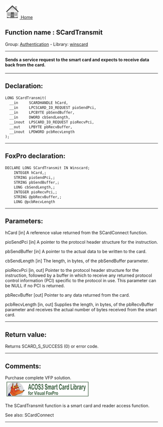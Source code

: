 [<img src="../../images/home.png"> Home ](https://github.com/VFPX/Win32API)  

## Function name : SCardTransmit
Group: [Authentication](../../functions_group.md#Authentication)  -  Library: [winscard](../../Libraries.md#winscard)  
***  


#### Sends a service request to the smart card and expects to receive data back from the card.
***  


## Declaration:
```foxpro  
LONG SCardTransmit(
  __in     SCARDHANDLE hCard,
  __in     LPCSCARD_IO_REQUEST pioSendPci,
  __in     LPCBYTE pbSendBuffer,
  __in     DWORD cbSendLength,
  __inout  LPSCARD_IO_REQUEST pioRecvPci,
  __out    LPBYTE pbRecvBuffer,
  __inout  LPDWORD pcbRecvLength
);  
```  
***  


## FoxPro declaration:
```foxpro  
DECLARE LONG SCardTransmit IN Winscard;
	INTEGER hCard,;
	STRING pioSendPci,;
	STRING pbSendBuffer,;
	LONG cbSendLength,;
	INTEGER pioRecvPci,;
	STRING @pbRecvBuffer,;
	LONG @pcbRecvLength  
```  
***  


## Parameters:
hCard [in] 
A reference value returned from the SCardConnect function.

pioSendPci [in] 
A pointer to the protocol header structure for the instruction.

pbSendBuffer [in] 
A pointer to the actual data to be written to the card. 

cbSendLength [in] 
The length, in bytes, of the pbSendBuffer parameter. 

pioRecvPci [in, out] 
Pointer to the protocol header structure for the instruction, followed by a buffer in which to receive any returned protocol control information (PCI) specific to the protocol in use. This parameter can be NULL if no PCI is returned.

pbRecvBuffer [out] 
Pointer to any data returned from the card. 

pcbRecvLength [in, out] 
Supplies the length, in bytes, of the pbRecvBuffer parameter and receives the actual number of bytes received from the smart card.  
***  


## Return value:
Returns SCARD_S_SUCCESS (0) or error code.  
***  


## Comments:
Purchase complete VFP solution.  
<a href="http://www.news2news.com/vfp/?solution=2&src=fn1143"><img src="images/acos3_270_48.png" width=270 height=48 border=0  vspace=5 hspace=5 alt="Download ACOS3 Class Library"></a>  
  
The SCardTransmit function is a smart card and reader access function.  
  
See also: SCardConnect   
  
***  

